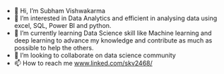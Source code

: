 - 👋 Hi, I’m Subham Vishwakarma
- 👀 I’m interested in Data Analytics and efficient in analysing data using excel, SQL, Power BI and python.
- 🌱 I’m currently learning Data Science skill like Machine learning and deep learning to advance my knowledge and contribute as much as possible to help the others.   
- 💞️ I’m looking to collaborate on data science community
- 📫 How to reach me www.linked.com/skv2468/

<!---
Subham-GitHub/Subham-GitHub is a ✨ special ✨ repository because its `README.md` (this file) appears on your GitHub profile.
You can click the Preview link to take a look at your changes.
--->

